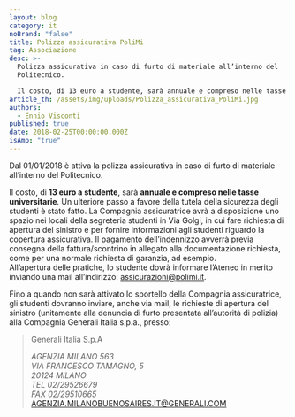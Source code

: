 ```yaml
---
layout: blog
category: it
noBrand: "false"
title: Polizza assicurativa PoliMi
tag: Associazione
desc: >-
  Polizza assicurativa in caso di furto di materiale all’interno del
  Politecnico.

  Il costo, di 13 euro a studente, sarà annuale e compreso nelle tasse universitarie.
article_th: /assets/img/uploads/Polizza_assicurativa_PoliMi.jpg
authors:
  - Ennio Visconti
published: true
date: 2018-02-25T00:00:00.000Z
isAmp: "true"
---
```

Dal 01/01/2018 è attiva la polizza assicurativa in caso di furto di materiale all’interno del Politecnico.

Il costo, di **13 euro a studente**, sarà **annuale e compreso nelle tasse universitarie**. Un ulteriore passo a favore della tutela della sicurezza degli studenti è stato fatto. La Compagnia assicuratrice avrà a disposizione uno spazio nei locali della segreteria studenti in Via Golgi, in cui fare richiesta di apertura del sinistro e per fornire informazioni agli studenti riguardo la copertura assicurativa. Il pagamento dell’indennizzo avverrà previa consegna della fattura/scontrino in allegato alla documentazione richiesta, come per una normale richiesta di garanzia, ad esempio.\
All’apertura delle pratiche, lo studente dovrà informare l’Ateneo in merito inviando una mail all’indirizzo: [assicurazioni@polimi.it](mailto:assicurazioni@polimi.it).

Fino a quando non sarà attivato lo sportello della Compagnia assicuratrice, gli studenti dovranno inviare, anche via mail, le richieste di apertura del sinistro (unitamente alla denuncia di furto presentata all’autorità di polizia) alla Compagnia Generali Italia s.p.a., presso:

> Generali Italia S.p.A
>
> *AGENZIA MILANO 563*\
> *VIA FRANCESCO TAMAGNO, 5*\
> *20124 MILANO*\
> *TEL 02/29526679*\
> *FAX 02/29510665*\
> [AGENZIA.MILANOBUENOSAIRES.IT@GENERALI.COM](mailto:agenzia.milanobuenosaires.it@generali.com)